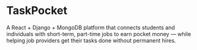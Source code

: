 # TaskPocket
A React + Django + MongoDB platform that connects students and individuals with short-term, part-time jobs to earn pocket money — while helping job providers get their tasks done without permanent hires.
